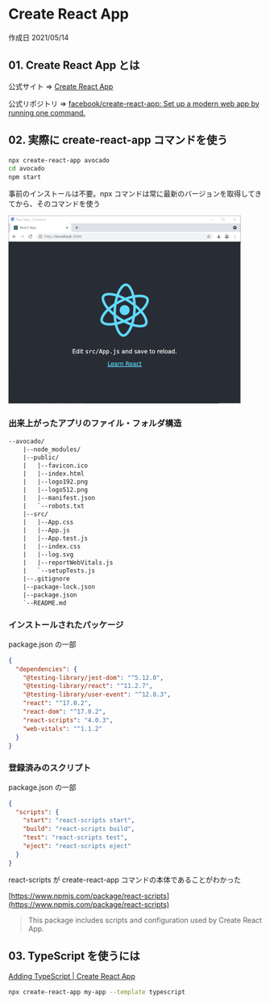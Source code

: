 # Create React App

作成日 2021/05/14

## 01. Create React App とは

公式サイト => [Create React App](https://create-react-app.dev/)

公式リポジトリ => [facebook/create\-react\-app: Set up a modern web app by running one command\.](https://github.com/facebook/create-react-app)

## 02. 実際に create-react-app コマンドを使う

```bash
npx create-react-app avocado
cd avocado
npm start
```

事前のインストールは不要。npx コマンドは常に最新のバージョンを取得してきてから、そのコマンドを使う

![React App](images/react-app.png)

### 出来上がったアプリのファイル・フォルダ構造

```text
--avocado/
    |--node_modules/
    |--public/
    |   |--favicon.ico
    |   |--index.html
    |   |--logo192.png
    |   |--logo512.png
    |   |--manifest.json
    |   `--robots.txt
    |--src/
    |   |--App.css
    |   |--App.js
    |   |--App.test.js
    |   |--index.css
    |   |--log.svg
    |   |--reportWebVitals.js
    |   `--setupTests.js
    |--.gitignore
    |--package-lock.json
    |--package.json
    `--README.md
```

### インストールされたパッケージ

package.json の一部

```json
{
  "dependencies": {
    "@testing-library/jest-dom": "^5.12.0",
    "@testing-library/react": "^11.2.7",
    "@testing-library/user-event": "^12.8.3",
    "react": "^17.0.2",
    "react-dom": "^17.0.2",
    "react-scripts": "4.0.3",
    "web-vitals": "^1.1.2"
  }
}
```

### 登録済みのスクリプト

package.json の一部

```json
{
  "scripts": {
    "start": "react-scripts start",
    "build": "react-scripts build",
    "test": "react-scripts test",
    "eject": "react-scripts eject"
  }
}
```

react-scripts が create-react-app コマンドの本体であることがわかった

[https://www.npmjs.com/package/react-scripts](https://www.npmjs.com/package/react-scripts)

> This package includes scripts and configuration used by Create React App.

## 03. TypeScript を使うには

[Adding TypeScript \| Create React App](https://create-react-app.dev/docs/adding-typescript/)

```bash
npx create-react-app my-app --template typescript
```

